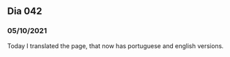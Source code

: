 ## Dia 042

### 05/10/2021

Today I translated the page, that now has portuguese and english versions.